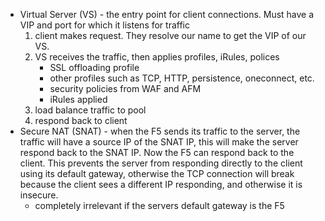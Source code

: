 - Virtual Server (VS) - the entry point for client connections. Must have a VIP and port for which it listens for traffic
	1. client makes request. They resolve our name to get the VIP of our VS.
	2. VS receives the traffic, then applies profiles, iRules, polices
		- SSL offloading profile
		- other profiles such as TCP, HTTP, persistence, oneconnect, etc.
		- security policies from WAF and AFM
		- iRules applied
	3. load balance traffic to pool
	4. respond back to client
- Secure NAT (SNAT) - when the F5 sends its traffic to the server, the traffic will have a source IP of the SNAT IP, this will make the server respond back to the SNAT IP. Now the F5 can respond back to the client. This prevents the server from responding directly to the client using its default gateway, otherwise the TCP connection will break because the client sees a different IP responding, and otherwise it is insecure.
	- completely irrelevant if the servers default gateway is the F5

